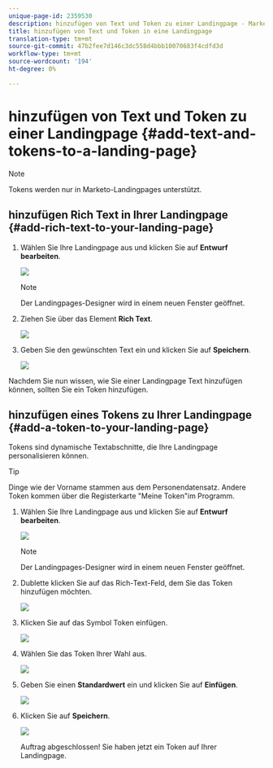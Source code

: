 ```yaml
---
unique-page-id: 2359530
description: hinzufügen von Text und Token zu einer Landingpage - Marketing Docs - Produktdokumentation
title: hinzufügen von Text und Token in eine Landingpage
translation-type: tm+mt
source-git-commit: 47b2fee7d146c3dc558d4bbb10070683f4cdfd3d
workflow-type: tm+mt
source-wordcount: '194'
ht-degree: 0%

---
```



# hinzufügen von Text und Token zu einer Landingpage {#add-text-and-tokens-to-a-landing-page}

>[!NOTE]
>
>Tokens werden nur in Marketo-Landingpages unterstützt.

## hinzufügen Rich Text in Ihrer Landingpage {#add-rich-text-to-your-landing-page}

1. Wählen Sie Ihre Landingpage aus und klicken Sie auf **Entwurf bearbeiten**.

   ![](assets/image2014-9-16-14-3a30-3a29.png)

   >[!NOTE]
   >
   >Der Landingpages-Designer wird in einem neuen Fenster geöffnet.

1. Ziehen Sie über das Element **Rich Text**.

   ![](assets/image2015-5-21-12-3a28-3a49.png)

1. Geben Sie den gewünschten Text ein und klicken Sie auf **Speichern**.

   ![](assets/image2015-7-8-17-3a0-3a49.png)

Nachdem Sie nun wissen, wie Sie einer Landingpage Text hinzufügen können, sollten Sie ein Token hinzufügen.

## hinzufügen eines Tokens zu Ihrer Landingpage {#add-a-token-to-your-landing-page}

Tokens sind dynamische Textabschnitte, die Ihre Landingpage personalisieren können.

>[!TIP]
>
>Dinge wie der Vorname stammen aus dem Personendatensatz. Andere Token kommen über die Registerkarte &quot;Meine Token&quot;im Programm.

1. Wählen Sie Ihre Landingpage aus und klicken Sie auf **Entwurf bearbeiten**.

   ![](assets/image2014-9-16-14-3a30-3a54.png)

   >[!NOTE]
   >
   >Der Landingpages-Designer wird in einem neuen Fenster geöffnet.

1. Dublette klicken Sie auf das Rich-Text-Feld, dem Sie das Token hinzufügen möchten.

   ![](assets/image2015-5-21-12-3a30-3a5.png)

1. Klicken Sie auf das Symbol Token einfügen.

   ![](assets/image2015-7-8-17-3a21-3a53.png)

1. Wählen Sie das Token Ihrer Wahl aus.

   ![](assets/image2014-9-16-14-3a31-3a20.png)

1. Geben Sie einen **Standardwert** ein und klicken Sie auf **Einfügen**.

   ![](assets/image2014-9-16-14-3a31-3a29.png)

1. Klicken Sie auf **Speichern**.

   ![](assets/image2015-7-8-17-3a25-3a22.png)

   Auftrag abgeschlossen! Sie haben jetzt ein Token auf Ihrer Landingpage.

